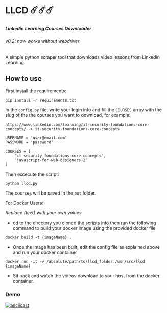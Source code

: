 # LLCD ☄️☄️☄️
##### Linkedin Learning Courses Downloader
###### v0.2: now works without webdriver

A simple python scraper tool that downloads video lessons from Linkedin Learning

## How to use
First install the requirements:
```
pip install -r requirements.txt
```
In the `config.py` file, write your login info and fill the `COURSES` array with the slug of the the courses you want to download, for example:

`https://www.linkedin.com/learning/it-security-foundations-core-concepts/ -> it-security-foundations-core-concepts`

```
USERNAME = 'user@email.com'
PASSWORD = 'password'

COURSES = [
    'it-security-foundations-core-concepts',
    'javascript-for-web-designers-2'
]
```
Then excecute the script:
```
python llcd.py
```
The courses will be saved in the `out` folder.

For Docker Users:

*Replace {text} with your own values*

- cd to the directory you cloned the scripts into then run the following command to build your docker image using the provided docker file

```
docker build -t {imageName} .
```

- Once the image has been built, edit the config file as explained above and run your docker container

```
docker run -it -v /absolute/path/to/llcd_folder:/usr/src/llcd {imageName}
```

- Sit back and watch the videos download to your host from the docker container.

### Demo
[![asciicast](https://asciinema.org/a/143894.png)](https://asciinema.org/a/143894)
